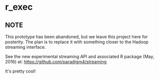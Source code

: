 r_exec
======

## NOTE
This prototype has been abandoned, but we leave this project here for posterity. The plan is to replace it with something closer to the Hadoop streaming interface.

See the new experimental streaming API and associated R package (May, 2016) at:
https://github.com/paradigm4/streaming

It's pretty cool!
